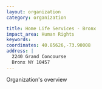 ```yaml
---
layout: organization
category: organization

title: Home Life Services - Bronx
impact_area: Human Rights
keywords: 
coordinates: 40.85626,-73.90008
address: |
  2240 Grand Concourse
  Bronx NY 10457
---
```

Organization's overview
